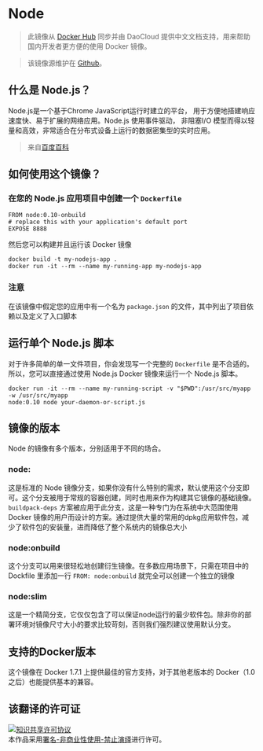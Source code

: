# Node

> 此镜像从 [Docker Hub](https://registry.hub.docker.com/u/library/node/) 同步并由 DaoCloud 提供中文文档支持，用来帮助国内开发者更方便的使用 Docker 镜像。

> 该镜像源维护在 [Github](https://github.com/docker-library/official-images/blob/master/library/node)。

## 什么是 Node.js？

Node.js是一个基于Chrome JavaScript运行时建立的平台， 用于方便地搭建响应速度快、易于扩展的网络应用。Node.js 使用事件驱动， 非阻塞I/O 模型而得以轻量和高效，非常适合在分布式设备上运行的数据密集型的实时应用。

>来自[百度百科](http://baike.baidu.com/view/3974030.htm)


## 如何使用这个镜像？

### 在您的 Node.js 应用项目中创建一个 `Dockerfile`

```
FROM node:0.10-onbuild
# replace this with your application's default port
EXPOSE 8888
```

然后您可以构建并且运行该 Docker 镜像

```
docker build -t my-nodejs-app .
docker run -it --rm --name my-running-app my-nodejs-app
```

### 注意

在该镜像中假定您的应用中有一个名为 `package.json` 的文件，其中列出了项目依赖以及定义了入口脚本

## 运行单个 Node.js 脚本

对于许多简单的单一文件项目，你会发现写一个完整的 `Dockerfile` 是不合适的。所以，您可以直接通过使用 Node.js Docker 镜像来运行一个 Node.js 脚本。

```
docker run -it --rm --name my-running-script -v "$PWD":/usr/src/myapp -w /usr/src/myapp 
node:0.10 node your-daemon-or-script.js
```

## 镜像的版本

Node 的镜像有多个版本，分别适用于不同的场合。

### node:<version>

这是标准的 Node 镜像分支，如果你没有什么特别的需求，默认使用这个分支即可。这个分支被用于常规的容器创建，同时也用来作为构建其它镜像的基础镜像。 `buildpack-deps` 方案被应用于此分支，这是一种专门为在系统中大范围使用 Docker 镜像的用户而设计的方案。通过提供大量的常用的dpkg应用软件包，减少了软件包的安装量，进而降低了整个系统内的镜像总大小

### node:onbuild

这个分支可以用来很轻松地创建衍生镜像。在多数应用场景下，只需在项目中的 Dockfile 里添加一行 `FROM: node:onbuild` 就完全可以创建一个独立的镜像

### node:slim

这是一个精简分支，它仅仅包含了可以保证node运行的最少软件包。除非你的部署环境对镜像尺寸大小的要求比较苛刻，否则我们强烈建议使用默认分支。

## 支持的Docker版本

这个镜像在 Docker 1.7.1 上提供最佳的官方支持，对于其他老版本的 Docker（1.0 之后）也能提供基本的兼容。

## 该翻译的许可证

<a rel="license" href="http://creativecommons.org/licenses/by-nc-nd/4.0/"><img alt="知识共享许可协议" style="border-width:0" src="https://i.creativecommons.org/l/by-nc-nd/4.0/80x15.png" /></a><br />本作品采用<a rel="license" href="http://creativecommons.org/licenses/by-nc-nd/4.0/">署名-非商业性使用-禁止演绎</a>进行许可。
